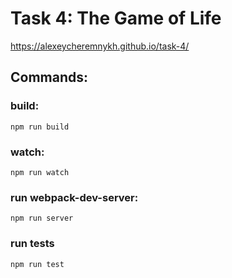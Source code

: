 # Task 4: The Game of Life
https://alexeycheremnykh.github.io/task-4/

## Commands:
### build:
`npm run build`
### watch:
`npm run watch`
### run webpack-dev-server:
`npm run server`
### run tests
`npm run test`
